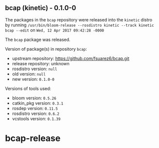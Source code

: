 ## bcap (kinetic) - 0.1.0-0

The packages in the `bcap` repository were released into the `kinetic` distro by running `/usr/bin/bloom-release --rosdistro kinetic --track kinetic bcap --edit` on `Wed, 12 Apr 2017 09:42:28 -0000`

The `bcap` package was released.

Version of package(s) in repository `bcap`:

- upstream repository: https://github.com/fsuarez6/bcap.git
- release repository: unknown
- rosdistro version: `null`
- old version: `null`
- new version: `0.1.0-0`

Versions of tools used:

- bloom version: `0.5.26`
- catkin_pkg version: `0.3.1`
- rosdep version: `0.11.5`
- rosdistro version: `0.6.2`
- vcstools version: `0.1.39`


# bcap-release